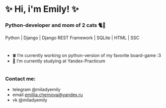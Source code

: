 # ✨ Hi, i'm Emily! ✨
### Python-developer and mom of 2 cats 🐈🐆
Python | Django | Django REST Framework | SQLite | HTML | SSC
#
- 🍀 I’m currently working on python-version of my favorite board-game :3
- 🌱 I’m currently studying at Yandex-Practicum
#
### Contact me:
* telegram    @miladyemily
* email       emiliia.chernova@yandex.ru
* vk          @miladyemily
